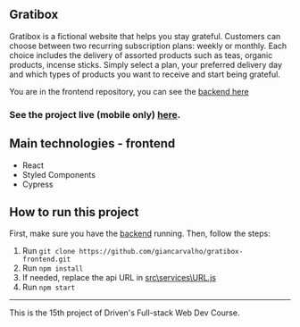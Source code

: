 
## Gratibox

Gratibox is a fictional website that helps you stay grateful. Customers can choose between two recurring subscription plans: weekly or monthly. Each choice includes the delivery of assorted products such as teas, organic products, incense sticks. Simply select a plan, your preferred delivery day and which types of products you want to receive and start being grateful. 

You are in the frontend repository, you can see the [backend here](https://github.com/giancarvalho/gratibox-backend)

### See the project live (mobile only) [here](https://gratibox-frontend-six.vercel.app).

## Main technologies - frontend

- React
- Styled Components
- Cypress

## How to run this project


First, make sure you have the [backend](https://github.com/giancarvalho/gratibox-backend) running.  Then, follow the steps:

1)  Run ```git clone https://github.com/giancarvalho/gratibox-frontend.git ```
2) Run ```npm install```
3) If needed, replace the api URL in [ src\services\URL.js](https://github.com/giancarvalho/gratibox-frontend/blob/8a0cb17300e7d8fc8ea51cb99484fb5a2e4adaec/src/services/URL.js)
4) Run ```npm start```

---
This is the 15th project of Driven's Full-stack Web Dev Course. 
